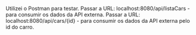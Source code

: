 Utilizei o Postman para testar.
Passar a URL: localhost:8080/api/listaCars -  para consumir os dados da API externa.
Passar a URL: localhost:8080/api/cars/{id} -  para consumir os dados da API externa pelo id do carro.
